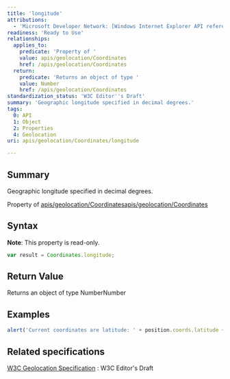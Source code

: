 ```yaml
---
title: 'longitude'
attributions:
  - 'Microsoft Developer Network: [Windows Internet Explorer API reference Article](http://msdn.microsoft.com/en-us/library/ie/hh828809%28v=vs.85%29.aspx)'
readiness: 'Ready to Use'
relationships:
  applies_to:
    predicate: 'Property of '
    value: apis/geolocation/Coordinates
    href: /apis/geolocation/Coordinates
  return:
    predicate: 'Returns an object of type '
    value: Number
    href: /apis/geolocation/Coordinates
standardization_status: 'W3C Editor''s Draft'
summary: 'Geographic longitude specified in decimal degrees.'
tags:
  0: API
  1: Object
  2: Properties
  4: Geolocation
uri: apis/geolocation/Coordinates/longitude

---
```

## Summary

Geographic longitude specified in decimal degrees.

Property of [apis/geolocation/Coordinates](/apis/geolocation/Coordinates)[apis/geolocation/Coordinates](/apis/geolocation/Coordinates)

## Syntax

**Note**: This property is read-only.

``` js
var result = Coordinates.longitude;
```

## Return Value

Returns an object of type NumberNumber

## Examples

``` js
alert('Current coordinates are latitude: ' + position.coords.latitude + ' and longitude: ' + position.coords.longitude);
```

## Related specifications

[W3C Geolocation Specification](http://dev.w3.org/geo/api/spec-source.html)
:   W3C Editor's Draft
